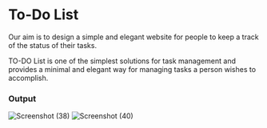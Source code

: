 # To-Do List

Our aim is to design a simple and elegant website for people to keep a track of the status of their tasks.

TO-DO List is one of the simplest solutions for task management and provides a minimal and elegant way for managing
tasks a person wishes to accomplish.

### Output

![Screenshot (38)](https://github.com/krishnnaa15/To-Do-List/assets/141332207/306fb072-b704-40ce-b906-d786eeeb55ad)
![Screenshot (40)](https://github.com/krishnnaa15/To-Do-List/assets/141332207/56563ae0-f2da-43ee-8703-08c778bdf381)
